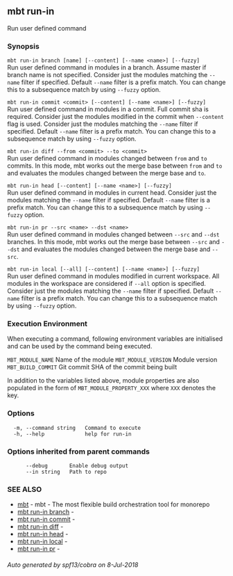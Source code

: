 ## mbt run-in

Run user defined command

### Synopsis



`mbt run-in branch [name] [--content] [--name <name>] [--fuzzy]`<br>
Run user defined command in modules in a branch. Assume master if branch name is not specified.
Consider just the modules matching the `--name` filter if specified.
Default `--name` filter is a prefix match. You can change this to a subsequence
match by using `--fuzzy` option.

`mbt run-in commit <commit> [--content] [--name <name>] [--fuzzy]`<br>
Run user defined command in modules in a commit. Full commit sha is required.
Consider just the modules modified in the commit when `--content` flag is used.
Consider just the modules matching the `--name` filter if specified.
Default `--name` filter is a prefix match. You can change this to a subsequence
match by using `--fuzzy` option.

`mbt run-in diff --from <commit> --to <commit>`<br>
Run user defined command in modules changed between `from` and `to` commits.
In this mode, mbt works out the merge base between `from` and `to` and
evaluates the modules changed between the merge base and `to`.

`mbt run-in head [--content] [--name <name>] [--fuzzy]`<br>
Run user defined command in modules in current head.
Consider just the modules matching the `--name` filter if specified.
Default `--name` filter is a prefix match. You can change this to a subsequence
match by using `--fuzzy` option.

`mbt run-in pr --src <name> --dst <name>`<br>
Run user defined command in modules changed between `--src` and `--dst` branches.
In this mode, mbt works out the merge base between `--src` and `--dst` and
evaluates the modules changed between the merge base and `--src`.

`mbt run-in local [--all] [--content] [--name <name>] [--fuzzy]`<br>
Run user defined command in modules modified in current workspace. All modules in the workspace are
considered if `--all` option is specified.
Consider just the modules matching the `--name` filter if specified.
Default `--name` filter is a prefix match. You can change this to a subsequence
match by using `--fuzzy` option.

### Execution Environment


When executing a command, following environment variables are initialised and can be
used by the command being executed.

`MBT_MODULE_NAME` Name of the module
`MBT_MODULE_VERSION` Module version
`MBT_BUILD_COMMIT` Git commit SHA of the commit being built

In addition to the variables listed above, module properties are also populated 
in the form of `MBT_MODULE_PROPERTY_XXX` where `XXX` denotes the key.


### Options

```
  -m, --command string   Command to execute
  -h, --help             help for run-in
```

### Options inherited from parent commands

```
      --debug       Enable debug output
      --in string   Path to repo
```

### SEE ALSO
* [mbt](mbt.md)	 - mbt - The most flexible build orchestration tool for monorepo
* [mbt run-in branch](mbt_run-in_branch.md)	 - 
* [mbt run-in commit](mbt_run-in_commit.md)	 - 
* [mbt run-in diff](mbt_run-in_diff.md)	 - 
* [mbt run-in head](mbt_run-in_head.md)	 - 
* [mbt run-in local](mbt_run-in_local.md)	 - 
* [mbt run-in pr](mbt_run-in_pr.md)	 - 

###### Auto generated by spf13/cobra on 8-Jul-2018
